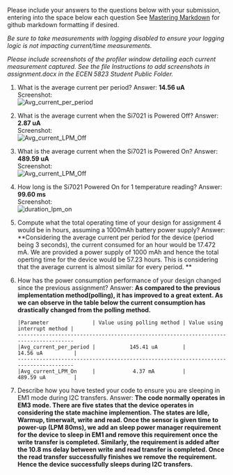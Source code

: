 Please include your answers to the questions below with your submission, entering into the space below each question
See [Mastering Markdown](https://guides.github.com/features/mastering-markdown/) for github markdown formatting if desired.

*Be sure to take measurements with logging disabled to ensure your logging logic is not impacting current/time measurements.*

*Please include screenshots of the profiler window detailing each current measurement captured.  See the file Instructions to add screenshots in assignment.docx in the ECEN 5823 Student Public Folder.* 

1. What is the average current per period?
   Answer: **14.56 uA**
   <br>Screenshot:  
   ![Avg_current_per_period](https://github.com/CU-ECEN-5823/ecen5823-assignment4-Mich2899/blob/master/questions/screenshots/assignment4/avg_current_per_period.PNG)  

2. What is the average current when the Si7021 is Powered Off?
   Answer: **2.87 uA**
   <br>Screenshot:  
   ![Avg_current_LPM_Off](https://github.com/CU-ECEN-5823/ecen5823-assignment4-Mich2899/blob/master/questions/screenshots/assignment4/Avg_current_LPM_Off.PNG)  

3. What is the average current when the Si7021 is Powered On?
   Answer: **489.59 uA**
   <br>Screenshot:  
   ![Avg_current_LPM_Off](https://github.com/CU-ECEN-5823/ecen5823-assignment4-Mich2899/blob/master/questions/screenshots/assignment4/Avg_current_LPM_On.PNG)  

4. How long is the Si7021 Powered On for 1 temperature reading?
   Answer: **99.60 ms**
   <br>Screenshot:  
   ![duration_lpm_on](https://github.com/CU-ECEN-5823/ecen5823-assignment4-Mich2899/blob/master/questions/screenshots/assignment4/duration_lpm_on.PNG)  

5. Compute what the total operating time of your design for assignment 4 would be in hours, assuming a 1000mAh battery power supply?
   Answer: **Considering the average current per period for the device (period being 3 seconds), the current consumed for an hour would be 17.472 mA. We are provided a power supply of 1000 mAh and hence the total operting time for the device would be 57.23 hours. This is considering that the average current is almost similar for every period. **
   
6. How has the power consumption performance of your design changed since the previous assignment?
   Answer: **As compared to the previous implementation method(polling), it has improved to a great extent. As we can observe in the table below the current consumption has drastically changed from the polling method.**
   ```
   |Parameter              | Value using polling method | Value using interrupt method |
   -------------------------------------------------------------------------------------
   |Avg_current_per_period |           145.41 uA        |            14.56 uA          |
   -------------------------------------------------------------------------------------
   |Avg_current_LPM_On     |            4.37 mA         |            489.59 uA         |
   ```
  
7. Describe how you have tested your code to ensure you are sleeping in EM1 mode during I2C transfers.
   Answer: **The code normally operates in EM3 mode. There are five states that the device operates in considering the state machine implemention. The states are Idle, Warmup, timerwait, write and read. Once the sensor is given time to power-up (LPM 80ms), we add an sleep power manager requirement for the device to sleep in EM1 and remove this requirement once the write transfer is completed. Similarly, the requirement is added after the 10.8 ms delay between write and read transfer is completed. Once the read transfer successfully finishes we remove the requirement. Hence the device successfully sleeps during I2C transfers.**
   

